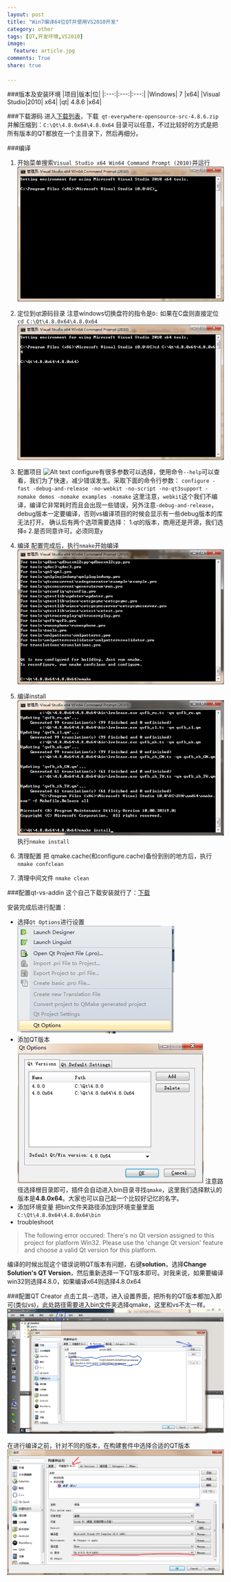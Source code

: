 ```yaml
---
layout: post
title: "Win7编译64位QT并使用VS2010开发"
category: other
tags: [QT,开发环境,VS2010]
image:
  feature: article.jpg
comments: True
share: true

---
```



###版本及安装环境
|项目|版本|位|
|:---:|:---:|:---:|
|Windows| 7 |x64|
|Visual Studio|2010| x64|
|qt| 4.8.6 |x64|

###下载源码
进入[下载列表](http://download.qt.io/archive/qt/4.8/4.8.6/)，下载` qt-everywhere-opensource-src-4.8.6.zip`并解压缩到：`C:\Qt\4.8.0x64\4.8.0x64`
目录可以任意，不过比较好的方式是把所有版本的QT都放在一个主目录下，然后再细分。

###编译
1. 开始菜单搜索`Visual Studio x64 Win64 Command Prompt (2010)`并运行
![Alt text](/images/qtx64/-1427027222262.png)

2. 定位到qt源码目录
注意windows切换盘符的指令是`D:`
如果在C盘则直接定位`cd C:\Qt\4.8.0x64\4.8.0x64`
![Alt text](/images/qtx64/-1427027282934.png)

3. 配置项目
![Alt text](/images/qtx64/-427027429679.png)
configure有很多参数可以选择，使用命令`--help`可以查看，我们为了快速，减少错误发生。采取下面的命令行参数：
`configure -fast -debug-and-release -no-webkit -no-script -no-qt3support -nomake demos -nomake examples -nomake`
这里注意，`webkit`这个我们不编译，编译它非常耗时而且会出现一些错误，另外注意`-debug-and-release`，debug版本一定要编译，否则vs编译项目的时候会显示有一些debug版本的库无法打开。
确认后有两个选项需要选择：
1.qt的版本，商用还是开源，我们选择`o`
2.是否同意许可。必须同意`y`

4. 编译
配置完成后，执行`nmake`开始编译
![Alt text](/images/qtx64/-1427027872686.png)

5. 编译install
![Alt text](/images/qtx64/-1427030067133.png)
执行`nmake install`
6. 清理配置
把 qmake.cache(和configure.cache)备份到别的地方后，执行`nmake confclean`
7. 清理中间文件
`nmake clean`


###配置qt-vs-addin
这个自己下载安装就行了：[下载](http://download.qt.io/official_releases/vsaddin/qt-vs-addin-1.1.11-opensource.exe)

安装完成后进行配置：

- 选择`Qt Options`进行设置
![Alt text](/images/qtx64/-1427028113436.png)
- 添加QT版本
![Alt text](/images/qtx64/-1427028142395.png)
注意路径选择根目录即可，插件会自动进入bin目录寻找`qmake`，这里我们选择默认的版本是**4.8.0x64**。大家也可以自己起一个比较好记忆的名字。
- 添加环境变量
把bin文件夹路径添加到环境变量里面
`C:\Qt\4.8.0x64\4.8.0x64\bin`
- troubleshoot
>The following error occured:
There's no Qt version assigned to this project for platform Win32. Please use the 'change Qt version' feature and choose a valid Qt version for this platform.

编译的时候出现这个错误说明QT版本有问题，右键**solution**，选择**Change Solution's QT Version**，然后重新选择一下QT版本即可。对我来说，如果要编译win32则选择4.8.0，如果编译x64则选择4.8.0x64


###配置QT Creator
点击工具--选项，进入设置界面，把所有的QT版本都加入即可(类似vs)，此处路径需要进入bin文件夹选择qmake，这里和vs不太一样。
![Alt text](/images/qtx64/-1427028608516.png)

在进行编译之前，针对不同的版本，在构建套件中选择合适的QT版本
![Alt text](/images/qtx64/-1427028739303.png)
